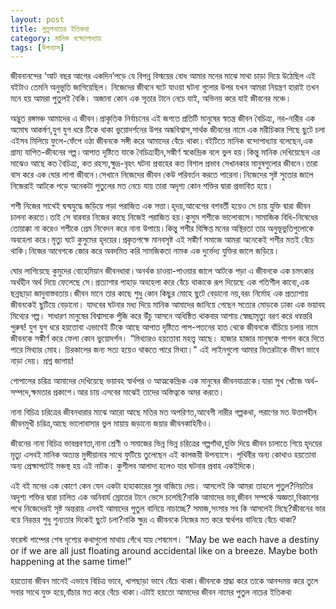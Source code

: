 ```yaml
---
layout: post
title: পুতুলনাচের ইতিকথা
category: মানিক বন্দ্যোপাধ্যায়
tags: [উপন্যাস]
---
```

জীবনানন্দের ‘আট বছর আগের একদিন’পড়ে যে বিপন্ন বিস্ময়ের বোধ আমার মনের মাঝে মাথা চাড়া দিয়ে উঠেছিল এই বইটাও তেমনি অনুভূতি জাগিয়েছিল। নিজেদের জীবনে ঘটে যাওয়া ঘটনা গুলোর উপর যখন আমরা নিয়ন্ত্রণ হারাই তখন মনে হয় আমরা পুতুলই বৈকি। অজানা কোন এক সূতার টানে নেচে যাই, অভিনয় করে যাই জীবনের মঞ্চে।
<!--বাকিঅংশ পড়ুন-->

অদ্ভুত রঙ্গমঞ্চ আমাদের এ জীবন।প্রাকৃতিক নির্বাচনের এই জগতে প্রতিটি মানুষের স্বতন্ত্র জীবন বৈচিত্র্য, নর-নারীর এক অমোঘ আকর্ষণ,যুগ যুগ ধরে টিকে থাকা ভুয়োদর্শনের উপর অন্ধবিশ্বাস,সার্থক জীবনের নামে এক মরীচিকার পিছে ছুটে চলা এইসব মিলিয়ে ফুলে-ফেঁপে ওঠা জীবনকে সঙ্গী করে আমাদের বেঁচে থাকা।বইটিতে মানিক বন্দোপাধ্যায় বলেছেন,এক গ্রাম্য যাপিত-জীবনের গল্প।আপাত দৃষ্টিতে যাকে বৈচিত্র্যহীন,সঙ্কীর্ণ স্বকেন্দ্রিক বলে ভুল হয়।কিন্তু মানিক দেখিয়েছেন এর মাঝেও আছে কত বৈচিত্র্য, কত রহস্য,ক্ষুদ্র-বৃহৎ ঘটনা প্রবাহের কত বিশাল প্রভাব সেখানকার মানুষগুলোর জীবনে।তারা বাস করে এক ঘোর লাগা জীবনে।সেখানে নিজেদের জীবন কেউ পরিবর্তন করতে পারেনা।নিজেদের সৃষ্ট সুতোর জালে নিজেরাই আটকে পড়ে অনেকটা পুতুলের মত নেচে যায় তারা অদৃশ্য কোন শক্তির দ্বারা প্রভাবিত হয়ে।

শশী নিজের সাথেই দ্বন্দ্বযুদ্ধে জড়িয়ে পড়া পরাজিত এক সত্তা।হৃদয়,আবেগের বশবর্তী হয়েও সে চায় যুক্তি দ্বারা জীবন চালনা করতে।তাই সে বারবার নিজের কাছে নিজেই পরাজিত হয়।কুসুম শশীকে ভালোবাসে।সামাজিক বিধি-নিষেধের তোয়াক্কা না করেও শশীকে প্রেম নিবেদন করে নানা উপায়ে।কিন্তু শশীর বিক্ষিপ্ত মনের অস্থিরতা তার অনুভূভুতিগুলোকে অবহেলা করে।মৃত্যু ঘটে কুসুমের হৃদয়ের।প্রকৃতপক্ষে মানবসৃষ্ট এই সঙ্কীর্ণ সমাজে আমরা অনেকেই শশীর মতই বেঁচে থাকি।নিজের আবেগকে জোর করে অবদমিত করি সামজিকতা নামক এক দুর্ভেদ্য যুক্তির জালে জড়িয়ে।



ঘোর লাগিয়েছে কুমুদের বোহেমিয়ান জীবনধারা।অনর্থক চাওয়া-পাওয়ার জালে আটকে পড়া এ জীবনকে এক চমৎকার অর্থহীন অর্থ দিয়ে ফেলেছে সে।প্রত্যাশার পাহাড় অবহেলা করে বেঁচে থাকাকে রূপ দিয়েছে এক গতিশীল কাব্যে,এক ছন্নছাড়া জাদুবাস্তবতায়।জীবন মানে তার কাছে শুধু কোন কিছুর মোহে ছুটে বেড়ানো নয়,বরং নির্মোহ এক প্রত্যাশায় জীবনকেই ছুটিয়ে বেড়ানো। 
যাদবের ঘটনার মধ্য দিয়ে মানিক আমাদের জানিয়ে গেছেন সত্যের মোড়কে ঢাকা এক ভয়াবহ মিথ্যের গল্প। সাধারণ মানুষের বিশ্বাসকে পুঁজি করে উঁচু আসনে অধিষ্ঠিত থাকবার আশায় স্বেচ্ছামৃত্যু বরণ করে ধন্বন্তরি পুরুষ! যুগ যুগ ধরে হয়তোবা এভাবেই টিকে আছে আপাত দৃষ্টিতে পাপ-পতনের হাত থেকে জীবনকে বাঁচিয়ে চলার নামে জীবনকে সঙ্কীর্ণ করে ফেলা কোন ভুয়োদর্শন। “মিথ্যারও হয়তোবা মহত্ত্ব আছে। হাজার হাজার মানুষকে পাগল করে দিতে পারে মিথ্যার মোহ। চিরকালের জন্য সত্য হয়েও থাকতে পারে মিথ্যা।" এই লাইনগুলো আমার ভিতরটাকে ভীষণ ভাবে নাড়া দেয়। প্রশ্ন জাগায়! 

গোপালের চরিত্র আমাদের দেখিয়েছে ভয়াবহ স্বার্থপর ও আত্মকেন্দ্রিক এক মানুষের জীবনযাত্রাকে।যারা সুখ খোঁজে অর্থ-সম্পদে,ক্ষমতার প্রকাশে।আর চায় এসবের মাঝেই তাদের অস্তিত্বকে অমর করতে। 

নানা বিচিত্র চরিত্রের জীবনধারার মাঝে আরো আছে মতির মত অপরিণত,আবেগী নারীর গল্পকথা, পরাণের মত উত্তাপহীন জীবনমুখী চরিত্র,আছে ভালোবাসার ভুল মায়ায় জড়ানো জয়ার জীবনকাহিনীও। 

জীবনের নানা বিচিত্র ভাবপ্রবণতা,নানা শ্রেণী ও সমাজের ভিন্ন ভিন্ন চরিত্রের গল্পগাঁথা,যুক্তি দিয়ে জীবন চালাতে গিয়ে হৃদয়ের মৃত্যু এসবই মানিক অত্যন্ত মুন্সীয়ানার সাথে ফুটিয়ে তুলেছেন এই কালজয়ী উপন্যাসে। পৃথিবীর অন্য কোথাও হয়তোবা অন্য প্রেক্ষাপটেই মঞ্চস্থ হয় এই নাটক। কুশীলব আলাদা হলেও যার ঘটনার প্রবাহ একইদিকে। 

এই বই মনের এক কোণে কেন যেন একটা হাহাকারের সুর বাজিয়ে দেয়। আসলেই কি আমরা তাহলে পুতুল?নিয়তির অদৃশ্য শক্তির দ্বারা চালিত এক অনিবার্য স্রোতের টানে ভেসে চলেছি?নাকি আমাদের ভয়,জীবন সম্পর্কে অজ্ঞতা,বিকাশের পথে নিজেদেরই সৃষ্ট অন্তরায় এসবই আমাদের পুতুল বানিয়ে নাচাচ্ছে? সমাজ,সংসার সব কি আসলেই মিছে?জীবনের ভার বয়ে নিরন্তর শুধু শুন্যতার দিকেই ছুটে চলা?নাকি ক্ষুদ্র এ জীবনকে নিজের মত করে স্বার্থপর বানিয়ে বেঁচে থাকা?

ফরেস্ট গাম্পের শেষ দৃশ্যের কথাগুলো মাথায় গেঁথে যায় শেষমেশ। “May be we each have a destiny or if we are all just floating around accidental like on a breeze. Maybe both happening at the same time!”


হয়তোবা জীবন মানেই এভাবে বিচিত্র ভাবে, খাপছাড়া ভাবে বেঁচে থাকা।জীবনকে শ্রদ্ধা করে তাকে আনন্দময় করে তুলে সবার সাথে যুক্ত হয়ে,বাঁচার মত করে বেঁচে থাকা।এটাই হয়তো আমাদের জীবন নামের পুতুল নাচের ইতিকথা